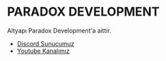 # PARADOX DEVELOPMENT

Altyapı Paradox Development'a aittir.
- [Discord Sunucumuz](https://discord.gg/gtTTN726aM)
- [Youtube Kanalımız](https://www.youtube.com/channel/UCbWwYBG4UQUmY9LvPOyHb5w)


